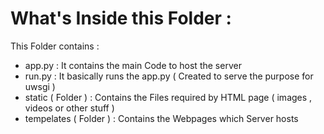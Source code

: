 # What's Inside this Folder : 

This Folder contains :

- app.py : It contains the main Code to host the server 
- run.py : It basically runs the app.py ( Created to serve the purpose for uwsgi ) 
- static ( Folder ) : Contains the Files required by HTML page ( images , videos or other stuff )
- tempelates ( Folder ) : Contains the Webpages which Server hosts
